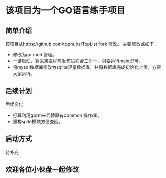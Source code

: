 # 该项目为一个GO语言练手项目
## 简单介绍
该项目从https://github.com/tophubs/TopList fork 修改。
主要修改点如下：
- 修改为go mod 管理。
- 一键启动，将采集进程与发布进程合二为一，只要运行main即可。
- 将mysql数据库修改为sqlite轻量数据库，并将数据库完成初始化上传，方便大家运行。

## 后续计划
后续变化
- 打算利用gorm来代替原有common 操作db。
- 重构spite模块方便查阅。

## 启动方式
待补充

## 欢迎各位小伙盘一起修改
